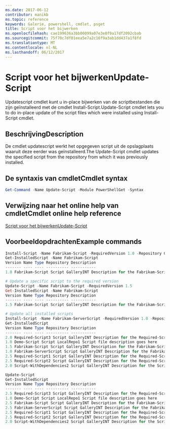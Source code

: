 ```yaml
---
ms.date: 2017-06-12
contributor: manikb
ms.topic: reference
keywords: Galerie, powershell, cmdlet, psget
title: Script voor het bijwerken
ms.openlocfilehash: cae199636a3bb06099a07e3e0f9a17df2092cbab
ms.sourcegitcommit: 75f70c7df01eea5e7a2c16f9a3ab1dd437a1f8fd
ms.translationtype: MT
ms.contentlocale: nl-NL
ms.lasthandoff: 06/12/2017
---
```

# <a name="update-script"></a><span data-ttu-id="d5bf0-103">Script voor het bijwerken</span><span class="sxs-lookup"><span data-stu-id="d5bf0-103">Update-Script</span></span>

<span data-ttu-id="d5bf0-104">Updatescript cmdlet kunt u in-place bijwerken van de scriptbestanden die zijn geïnstalleerd met de cmdlet Install-Script.</span><span class="sxs-lookup"><span data-stu-id="d5bf0-104">Update-Script cmdlet lets you to do in-place update of the script files which were installed using Install-Script cmdlet.</span></span>

## <a name="description"></a><span data-ttu-id="d5bf0-105">Beschrijving</span><span class="sxs-lookup"><span data-stu-id="d5bf0-105">Description</span></span>

<span data-ttu-id="d5bf0-106">De cmdlet updatescript werkt het opgegeven script uit de opslagplaats waaruit deze eerder was geïnstalleerd.</span><span class="sxs-lookup"><span data-stu-id="d5bf0-106">The Update-Script cmdlet updates the specified script from the repository from which it was previously installed.</span></span>

## <a name="cmdlet-syntax"></a><span data-ttu-id="d5bf0-107">De syntaxis van cmdlet</span><span class="sxs-lookup"><span data-stu-id="d5bf0-107">Cmdlet syntax</span></span>

```powershell
Get-Command -Name Update-Script -Module PowerShellGet -Syntax
```
## <a name="cmdlet-online-help-reference"></a><span data-ttu-id="d5bf0-108">Verwijzing naar het online help van cmdlet</span><span class="sxs-lookup"><span data-stu-id="d5bf0-108">Cmdlet online help reference</span></span>

[<span data-ttu-id="d5bf0-109">Script voor het bijwerken</span><span class="sxs-lookup"><span data-stu-id="d5bf0-109">Update-Script</span></span>](http://go.microsoft.com/fwlink/?LinkId=619787)

## <a name="example-commands"></a><span data-ttu-id="d5bf0-110">Voorbeeldopdrachten</span><span class="sxs-lookup"><span data-stu-id="d5bf0-110">Example commands</span></span>
```powershell
Install-Script -Name Fabrikam-Script -RequiredVersion 1.0 -Repository GalleryINT -Scope
Get-InstalledScript -Name Fabrikam-Script
Version Name Type Repository Description
------- ---- ---- ---------- -----------
1.0 Fabrikam-Script Script GalleryINT Description for the Fabrikam-Script script

# Update a specific script to the required version
Update-Script -Name Fabrikam-Script -RequiredVersion 1.5
Get-InstalledScript -Name Fabrikam-Script
Version Name Type Repository Description
------- ---- ---- ---------- -----------
1.5 Fabrikam-Script Script GalleryINT Description for the Fabrikam-Script script

# Update all installed scripts
Install-Script -Name Fabrikam-ServerScript -RequiredVersion 1.0 -Repository GalleryINT -Scope CurrentUser
Get-InstalledScript
Version Name Type Repository Description
------- ---- ---- ---------- -----------
2.0 Required-Script3 Script GalleryINT Description for the Required-Script3 script
1.0 Demo-Script Script LocalRepo1 Script file description goes here
1.5 Fabrikam-Script Script GalleryINT Description for the Fabrikam-Script script
1.0 Fabrikam-ServerScript Script GalleryINT Description for the Fabrikam-ServerScript script
2.5 Required-Script1 Script GalleryINT Description for the Required-Script1 script
2.5 Required-Script2 Script GalleryINT Description for the Required-Script2 script
2.0 Script-WithDependencies2 Script GalleryINT Description for the Script-WithDependencies2 script

Update-Script
Get-InstalledScript
Version Name Type Repository Description
------- ---- ---- ---------- -----------
2.5 Required-Script3 Script GalleryINT Description for the Required-Script3 script
1.0 Demo-Script Script LocalRepo1 Script file description goes here
2.5 Fabrikam-Script Script GalleryINT Description for the Fabrikam-Script script
2.5 Fabrikam-ServerScript Script GalleryINT Description for the Fabrikam-ServerScript script
2.5 Required-Script1 Script GalleryINT Description for the Required-Script1 script
2.5 Required-Script2 Script GalleryINT Description for the Required-Script2 script
2.0 Script-WithDependencies2 Script GalleryINT Description for the Script-WithDependencies2 script
```

